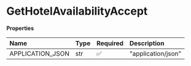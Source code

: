 # GetHotelAvailabilityAccept

**Properties**

| Name             | Type | Required | Description        |
| :--------------- | :--- | :------- | :----------------- |
| APPLICATION_JSON | str  | ✅       | "application/json" |

<!-- This file was generated by liblab | https://liblab.com/ -->
